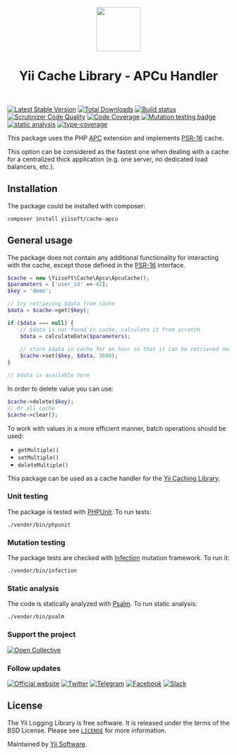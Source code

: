 <p align="center">
    <a href="https://github.com/yiisoft" target="_blank">
        <img src="https://yiisoft.github.io/docs/images/yii_logo.svg" height="100px">
    </a>
    <h1 align="center">Yii Cache Library - APCu Handler</h1>
    <br>
</p>

[![Latest Stable Version](https://poser.pugx.org/yiisoft/cache-apcu/v/stable.png)](https://packagist.org/packages/yiisoft/cache-apcu)
[![Total Downloads](https://poser.pugx.org/yiisoft/cache-apcu/downloads.png)](https://packagist.org/packages/yiisoft/cache-apcu)
[![Build status](https://github.com/yiisoft/cache-apcu/workflows/build/badge.svg)](https://github.com/yiisoft/cache-apcu/actions?query=workflow%3Abuild)
[![Scrutinizer Code Quality](https://scrutinizer-ci.com/g/yiisoft/cache-apcu/badges/quality-score.png?b=master)](https://scrutinizer-ci.com/g/yiisoft/cache-apcu/?branch=master)
[![Code Coverage](https://scrutinizer-ci.com/g/yiisoft/cache-apcu/badges/coverage.png?b=master)](https://scrutinizer-ci.com/g/yiisoft/cache-apcu/?branch=master)
[![Mutation testing badge](https://img.shields.io/endpoint?style=flat&url=https%3A%2F%2Fbadge-api.stryker-mutator.io%2Fgithub.com%2Fyiisoft%2Fcache-apcu%2Fmaster)](https://dashboard.stryker-mutator.io/reports/github.com/yiisoft/cache-apcu/master)
[![static analysis](https://github.com/yiisoft/cache-apcu/workflows/static%20analysis/badge.svg)](https://github.com/yiisoft/cache-apcu/actions?query=workflow%3A%22static+analysis%22)
[![type-coverage](https://shepherd.dev/github/yiisoft/cache-apcu/coverage.svg)](https://shepherd.dev/github/yiisoft/cache-apcu)

This package uses the PHP [APC](https://www.php.net/manual/book.apcu.php)
extension and implements [PSR-16](https://www.php-fig.org/psr/psr-16/) cache.

This option can be considered as the fastest one when dealing with a cache for a
centralized thick application (e.g. one server, no dedicated load balancers, etc.).

## Installation

The package could be installed with composer:

```
composer install yiisoft/cache-apcu
```

## General usage

The package does not contain any additional functionality for interacting with the cache,
except those defined in the [PSR-16](https://www.php-fig.org/psr/psr-16/) interface.


```php
$cache = new \Yiisoft\Cache\Apcu\ApcuCache();
$parameters = ['user_id' => 42];
$key = 'demo';

// try retrieving $data from cache
$data = $cache->get($key);

if ($data === null) {
    // $data is not found in cache, calculate it from scratch
    $data = calculateData($parameters);
    
    // store $data in cache for an hour so that it can be retrieved next time
    $cache->set($key, $data, 3600);
}

// $data is available here
```

In order to delete value you can use:

```php
$cache->delete($key);
// Or all cache
$cache->clear();
```

To work with values in a more efficient manner, batch operations should be used:

- `getMultiple()`
- `setMultiple()`
- `deleteMultiple()`

This package can be used as a cache handler for the [Yii Caching Library](https://github.com/yiisoft/cache).

### Unit testing

The package is tested with [PHPUnit](https://phpunit.de/). To run tests:

```shell
./vendor/bin/phpunit
```

### Mutation testing

The package tests are checked with [Infection](https://infection.github.io/) mutation framework. To run it:

```shell
./vendor/bin/infection
```

### Static analysis

The code is statically analyzed with [Psalm](https://psalm.dev/). To run static analysis:

```shell
./vendor/bin/psalm
```

### Support the project

[![Open Collective](https://img.shields.io/badge/Open%20Collective-sponsor-7eadf1?logo=open%20collective&logoColor=7eadf1&labelColor=555555)](https://opencollective.com/yiisoft)

### Follow updates

[![Official website](https://img.shields.io/badge/Powered_by-Yii_Framework-green.svg?style=flat)](https://www.yiiframework.com/)
[![Twitter](https://img.shields.io/badge/twitter-follow-1DA1F2?logo=twitter&logoColor=1DA1F2&labelColor=555555?style=flat)](https://twitter.com/yiiframework)
[![Telegram](https://img.shields.io/badge/telegram-join-1DA1F2?style=flat&logo=telegram)](https://t.me/yii3en)
[![Facebook](https://img.shields.io/badge/facebook-join-1DA1F2?style=flat&logo=facebook&logoColor=ffffff)](https://www.facebook.com/groups/yiitalk)
[![Slack](https://img.shields.io/badge/slack-join-1DA1F2?style=flat&logo=slack)](https://yiiframework.com/go/slack)

## License

The Yii Logging Library is free software. It is released under the terms of the BSD License.
Please see [`LICENSE`](./LICENSE.md) for more information.

Maintained by [Yii Software](https://www.yiiframework.com/).
